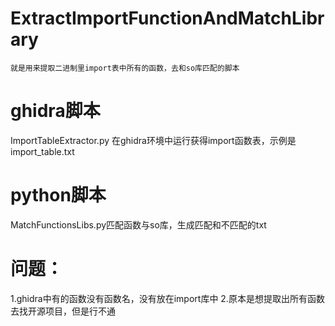 # ExtractImportFunctionAndMatchLibrary
    就是用来提取二进制里import表中所有的函数，去和so库匹配的脚本
# ghidra脚本
ImportTableExtractor.py 在ghidra环境中运行获得import函数表，示例是import_table.txt
# python脚本
MatchFunctionsLibs.py匹配函数与so库，生成匹配和不匹配的txt
# 问题：
1.ghidra中有的函数没有函数名，没有放在import库中
2.原本是想提取出所有函数去找开源项目，但是行不通